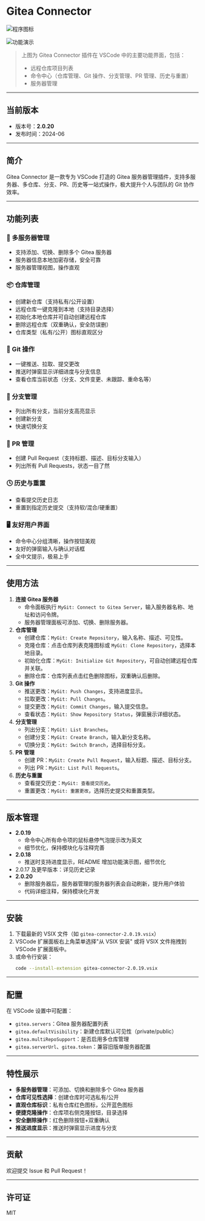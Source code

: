 # Gitea Connector

![程序图标](./docs/icon.png)

![功能演示](./docs/feature-demo.png)

> 上图为 Gitea Connector 插件在 VSCode 中的主要功能界面，包括：
>
> - 远程仓库项目列表
> - 命令中心（仓库管理、Git 操作、分支管理、PR 管理、历史与重置）
> - 服务器管理

---

## 当前版本

- 版本号：**2.0.20**
- 发布时间：2024-06

---

## 简介

Gitea Connector 是一款专为 VSCode 打造的 Gitea 服务器管理插件，支持多服务器、多仓库、分支、PR、历史等一站式操作，极大提升个人与团队的 Git 协作效率。

---

## 功能列表

### 🚀 多服务器管理

- 支持添加、切换、删除多个 Gitea 服务器
- 服务器信息本地加密存储，安全可靠
- 服务器管理视图，操作直观

### 📦 仓库管理

- 创建新仓库（支持私有/公开设置）
- 远程仓库一键克隆到本地（支持目录选择）
- 初始化本地仓库并可自动创建远程仓库
- 删除远程仓库（双重确认，安全防误删）
- 仓库类型（私有/公开）图标直观区分

### 🔧 Git 操作

- 一键推送、拉取、提交更改
- 推送时弹窗显示详细进度与分支信息
- 查看仓库当前状态（分支、文件变更、未跟踪、重命名等）

### 🌿 分支管理

- 列出所有分支，当前分支高亮显示
- 创建新分支
- 快速切换分支

### 🔀 PR 管理

- 创建 Pull Request（支持标题、描述、目标分支输入）
- 列出所有 Pull Requests，状态一目了然

### 🕓 历史与重置

- 查看提交历史日志
- 重置到指定历史提交（支持软/混合/硬重置）

### 🖥️ 友好用户界面

- 命令中心分组清晰，操作按钮美观
- 友好的弹窗输入与确认对话框
- 全中文提示，极易上手

---

## 使用方法

1. **连接 Gitea 服务器**
   - 命令面板执行 `MyGit: Connect to Gitea Server`，输入服务器名称、地址和访问令牌。
   - 服务器管理面板可添加、切换、删除服务器。
2. **仓库管理**
   - 创建仓库：`MyGit: Create Repository`，输入名称、描述、可见性。
   - 克隆仓库：点击仓库列表克隆图标或 `MyGit: Clone Repository`，选择本地目录。
   - 初始化仓库：`MyGit: Initialize Git Repository`，可自动创建远程仓库并关联。
   - 删除仓库：仓库列表点击红色删除图标，双重确认后删除。
3. **Git 操作**
   - 推送更改：`MyGit: Push Changes`，支持进度显示。
   - 拉取更改：`MyGit: Pull Changes`。
   - 提交更改：`MyGit: Commit Changes`，输入提交信息。
   - 查看状态：`MyGit: Show Repository Status`，弹窗展示详细状态。
4. **分支管理**
   - 列出分支：`MyGit: List Branches`。
   - 创建分支：`MyGit: Create Branch`，输入新分支名称。
   - 切换分支：`MyGit: Switch Branch`，选择目标分支。
5. **PR 管理**
   - 创建 PR：`MyGit: Create Pull Request`，输入标题、描述、目标分支。
   - 列出 PR：`MyGit: List Pull Requests`。
6. **历史与重置**
   - 查看提交历史：`MyGit: 查看提交历史`。
   - 重置更改：`MyGit: 重置更改`，选择历史提交和重置类型。

---

## 版本管理

- **2.0.19**
  - 命令中心所有命令项的鼠标悬停气泡提示改为英文
  - 细节优化，保持模块化与注释完善
- **2.0.18**
  - 推送时支持进度显示，README 增加功能演示图，细节优化
- 2.0.17 及更早版本：详见历史记录
- **2.0.20**
  - 删除服务器后，服务器管理的服务器列表会自动刷新，提升用户体验
  - 代码详细注释，保持模块化开发

---

## 安装

1. 下载最新的 VSIX 文件（如 `gitea-connector-2.0.19.vsix`）
2. VSCode 扩展面板右上角菜单选择"从 VSIX 安装" 或将 VSIX 文件拖拽到 VSCode 扩展面板中。
3. 或命令行安装：
   ```bash
   code --install-extension gitea-connector-2.0.19.vsix
   ```

---

## 配置

在 VSCode 设置中可配置：

- `gitea.servers`：Gitea 服务器配置列表
- `gitea.defaultVisibility`：新建仓库默认可见性（private/public）
- `gitea.multiRepoSupport`：是否启用多仓库管理
- `gitea.serverUrl`、`gitea.token`：兼容旧版单服务器配置

---

## 特性展示

- **多服务器管理**：可添加、切换和删除多个 Gitea 服务器
- **仓库可见性选择**：创建仓库时可选私有/公开
- **直观仓库标识**：私有仓库红色图标，公开蓝色图标
- **便捷克隆操作**：仓库项右侧克隆按钮，目录选择
- **安全删除操作**：红色删除按钮+双重确认
- **推送进度显示**：推送时弹窗显示进度与分支

---

## 贡献

欢迎提交 Issue 和 Pull Request！

---

## 许可证

MIT
